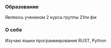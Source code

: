 ### Образование
Являюсь учеником 2 курса группы 21пи фм
### О себе
Изучаю языки программирования RUST, Python


